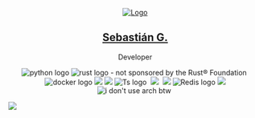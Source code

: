 <p align="center">
    <a href="http://r.gallard.me">
        <img src="https://img.icons8.com/external-others-inmotus-design/150/null/external-S-qwerty-keypad-others-inmotus-design-2.png" alt="Logo"/>  
    </a>
    <h2 align="center"><a href="https://r.gallard.me">Sebastián G.</a></h2>
    
    
  <p align="center">Developer</p>
  
  <p align="center">
        <img src="https://img.shields.io/badge/Python-3776AB?style=for-the-badge&logo=python&logoColor=white" alt="python logo">
        <img src="https://img.shields.io/badge/Rust-000000?style=for-the-badge&logo=rust&logoColor=white" alt="rust logo - not sponsored by the Rust® Foundation">
        <img src="https://img.shields.io/badge/Oracle-F80000?style=for-the-badge&logo=Oracle&logoColor=white" alt="">
        <img src="https://img.shields.io/badge/docker-%230db7ed.svg?style=for-the-badge&logo=docker&logoColor=white" alt="docker logo">
        <img src="https://img.shields.io/badge/HTML-239120?style=for-the-badge&logo=html5&logoColor=white" /> 
        <img src="https://img.shields.io/badge/CSS-239120?style=for-the-badge&logo=css3&logoColor=white" />
        <img src="https://img.shields.io/badge/TypeScript-007ACC?style=for-the-badge&logo=typescript&logoColor=white" alt="Ts logo">
        <img src="https://img.shields.io/badge/Java-ED8B00?style=for-the-badge&logo=openjdk&logoColor=white" alt="">
        <img src="https://img.shields.io/badge/Markdown-000000?style=for-the-badge&logo=markdown&logoColor=white" /> 
        <img src="https://img.shields.io/badge/Shell_Script-121011?style=for-the-badge&logo=gnu-bash&logoColor=white" alt="">
        <img src="https://img.shields.io/badge/MySQL-00000F?style=for-the-badge&logo=mysql&logoColor=white" /> 
        <img src="https://img.shields.io/badge/redis-%23DD0031.svg?&style=for-the-badge&logo=redis&logoColor=white" alt="Redis logo">
        <img src="https://img.shields.io/badge/Git-E34F26?style=for-the-badge&logo=git&logoColor=white" /> 
        <img src="https://img.shields.io/badge/Linux-FCC624?style=for-the-badge&logo=linux&logoColor=black" alt="i don't use arch btw">
        <img src="https://img.shields.io/badge/NeoVim-%2357A143.svg?&style=for-the-badge&logo=neovim&logoColor=white" alt="">
  </p>



![](https://i.imgur.com/waxVImv.png)

<!--
<img align="center" style="width: 100%;height: auto;" src="https://github.com/sbgallardo/sbgallardo/blob/public/gif-that-goes-hard.gif?raw=true" alt="Pic that goes hard">
-->


<!--    
![Snake Grid Animation](https://github.com/sbgallardo/sbgallardo/blob/public/github-grid-snake.svg)
-->
<!--
<br>
<p align="center">
    <a target="_blank" href="https://icons8.com/icon/NqljgLAsOW6P/s">S icon by Icons8</a>
</p>

-->
